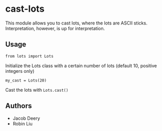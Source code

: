 # cast-lots
This module allows you to cast lots, where the lots are ASCII sticks.
Interpretation, however, is up for interpretation.

## Usage
`from lots import Lots`

Initialize the Lots class with a certain number of lots (default 10, positive integers only)

`my_cast = Lots(20)`

Cast the lots with `Lots.cast()`

## Authors 
- Jacob Deery
- Robin Liu
